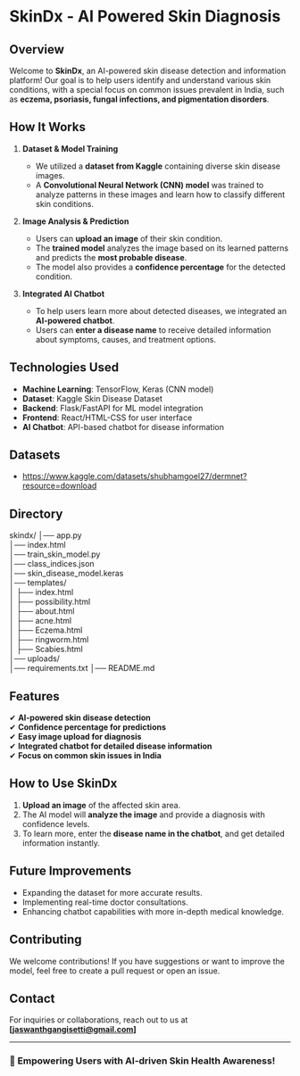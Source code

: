 # SkinDx - AI Powered Skin Diagnosis

## Overview
Welcome to **SkinDx**, an AI-powered skin disease detection and information platform! Our goal is to help users identify and understand various skin conditions, with a special focus on common issues prevalent in India, such as **eczema, psoriasis, fungal infections, and pigmentation disorders**.

## How It Works
1. **Dataset & Model Training**
   - We utilized a **dataset from Kaggle** containing diverse skin disease images.
   - A **Convolutional Neural Network (CNN) model** was trained to analyze patterns in these images and learn how to classify different skin conditions.

2. **Image Analysis & Prediction**
   - Users can **upload an image** of their skin condition.
   - The **trained model** analyzes the image based on its learned patterns and predicts the **most probable disease**.
   - The model also provides a **confidence percentage** for the detected condition.

3. **Integrated AI Chatbot**
   - To help users learn more about  detected diseases, we integrated an **AI-powered chatbot**.
   - Users can **enter a disease name** to receive detailed information about symptoms, causes, and treatment options.

## Technologies Used
- **Machine Learning**: TensorFlow, Keras (CNN model)
- **Dataset**: Kaggle Skin Disease Dataset
- **Backend**: Flask/FastAPI for ML model integration
- **Frontend**: React/HTML-CSS for user interface
- **AI Chatbot**: API-based chatbot for disease information

## Datasets
- https://www.kaggle.com/datasets/shubhamgoel27/dermnet?resource=download

## Directory 
skindx/
│── app.py  
│── index.html  
│── train_skin_model.py  
│── class_indices.json  
│── skin_disease_model.keras  
│── templates/  
│   ├── index.html  
│   ├── possibility.html  
│   ├── about.html  
│   ├── acne.html  
│   ├── Eczema.html  
│   ├── ringworm.html  
│   ├── Scabies.html   
│── uploads/  
│── requirements.txt
│── README.md


## Features
✔ **AI-powered skin disease detection**  
✔ **Confidence percentage for predictions**  
✔ **Easy image upload for diagnosis**  
✔ **Integrated chatbot for detailed disease information**  
✔ **Focus on common skin issues in India**  

## How to Use SkinDx
1. **Upload an image** of the affected skin area.
2. The AI model will **analyze the image** and provide a diagnosis with confidence levels.
3. To learn more, enter the **disease name in the chatbot**, and get detailed information instantly.

## Future Improvements
- Expanding the dataset for more accurate results.
- Implementing real-time doctor consultations.
- Enhancing chatbot capabilities with more in-depth medical knowledge.

## Contributing
We welcome contributions! If you have suggestions or want to improve the model, feel free to create a pull request or open an issue.

## Contact
For inquiries or collaborations, reach out to us at **[jaswanthgangisetti@gmail.com]**

---
### 🚀 Empowering Users with AI-driven Skin Health Awareness!

